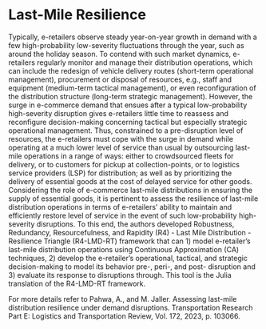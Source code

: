 # Last-Mile Resilience

Typically, e-retailers observe steady year-on-year growth in demand with a few high-probability low-severity fluctuations through the year, such as around the holiday season. To contend with such market dynamics, e-retailers regularly monitor and manage their distribution operations, which can include the redesign of vehicle delivery routes (short-term operational management), procurement or disposal of resources, e.g., staff and equipment (medium-term tactical management), or even reconfiguration of the distribution structure (long-term strategic management). 
However, the surge in e-commerce demand that ensues after a typical low-probability high-severity disruption gives e-retailers little time to reassess and reconfigure decision-making concerning tactical but especially strategic operational management. Thus, constrained to a pre-disruption level of resources, the e-retailers must cope with the surge in demand while operating at a much lower level of service than usual by outsourcing last-mile operations in a range of ways: either to crowdsourced fleets for delivery, or to customers for pickup at collection-points, or to logistics service providers (LSP) for distribution; as well as by prioritizing the delivery of essential goods at the cost of delayed service for other goods.
Considering the role of e-commerce last-mile distributions in ensuring the supply of essential goods, it is pertinent to assess the resilience of last-mile distribution operations in terms of e-retailers’ ability to maintain and efficiently restore level of service in the event of such low-probability high-severity disruptions. To this end, the authors developed Robustness, Redundancy, Resourcefulness, and Rapidity (R4) - Last Mile Distribution - Resilience Triangle (R4-LMD-RT) framework that can 1) model e-retailer’s last-mile distribution operations using Continuous Approximation (CA) techniques, 2) develop the e-retailer’s operational, tactical, and strategic decision-making to model its behavior pre-, peri-, and post- disruption and 3) evaluate its response to disruptions through. 
This tool is the Julia translation of the R4-LMD-RT framework.

For more details refer to Pahwa, A., and M. Jaller. Assessing last-mile distribution resilience under demand disruptions. Transportation Research Part E: Logistics and Transportation Review, Vol. 172, 2023, p. 103066.

